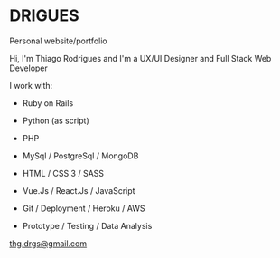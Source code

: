 # DRIGUES

Personal website/portfolio

Hi, I'm Thiago Rodrigues and I'm a UX/UI Designer and Full Stack Web Developer

I work with:

* Ruby on Rails

* Python (as script)

* PHP

* MySql / PostgreSql / MongoDB

* HTML / CSS 3 / SASS

* Vue.Js / React.Js / JavaScript

* Git / Deployment / Heroku / AWS

* Prototype / Testing / Data Analysis

thg.drgs@gmail.com
